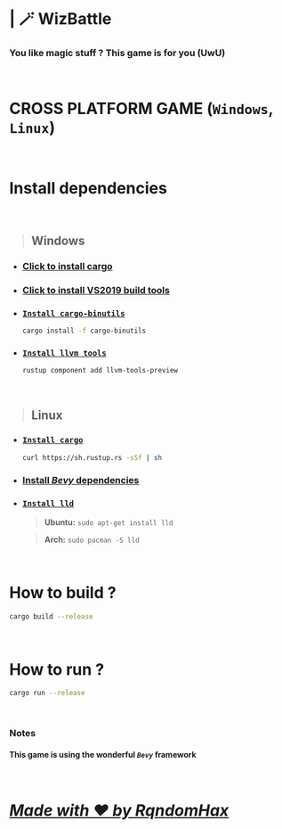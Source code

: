 # | **🪄 WizBattle**

### You like magic stuff ? This game is for you (UwU)

<br>

# **CROSS PLATFORM GAME** (`Windows`, `Linux`)

<br>

# Install dependencies

<br>

> ## Windows

- ### <u><a href="https://win.rustup.rs/">Click to install cargo</a></u>
- ### <u><a href="https://visualstudio.microsoft.com/thank-you-downloading-visual-studio/?sku=BuildTools&rel=16">Click to install VS2019 build tools</a></u>
- ### <u>`Install cargo-binutils`</u>
    ```bash
    cargo install -f cargo-binutils
    ```
- ### <u>`Install llvm tools`</u>
    ```bash
    rustup component add llvm-tools-preview
    ```

<br>

> ## Linux

- ### <u>`Install cargo`</u>
    ```bash
    curl https://sh.rustup.rs -sSf | sh
    ```
- ### <u><a href="https://github.com/bevyengine/bevy/blob/main/docs/linux_dependencies.md">Install _**Bevy**_ dependencies</a></u>
- ### <u>`Install lld`</u>
    > **Ubuntu:** ``sudo apt-get install lld``

    > **Arch:** ``sudo pacman -S lld``

<br>

# How to build ? 

```bash
cargo build --release
```

<br>

# How to run ?

```bash
cargo run --release
```

<br>

### Notes

#### This game is using the wonderful *`Bevy`* framework

<br>

# <u>_**Made with ❤️ by RqndomHax**_</u>
